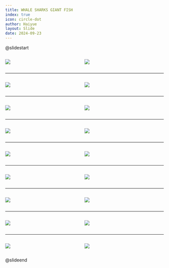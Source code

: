 ```yaml
---
title: WHALE SHARKS GIANT FISH
index: true
icon: circle-dot
author: Haiyue
layout: Slide
date: 2024-09-23
---
```

 
@slidestart

<div style="display:flex">
<div style="flex:1">

![](/reading/english/Level-X/WHALE%20SHARKS%20GIANT%20FISH/001.webp)
</div>
<div style="flex:1">

![](/reading/english/Level-X/WHALE%20SHARKS%20GIANT%20FISH/002.webp)
</div>
</div>

---

<div style="display:flex">
<div style="flex:1">

![](/reading/english/Level-X/WHALE%20SHARKS%20GIANT%20FISH/003.webp)
</div>
<div style="flex:1">

![](/reading/english/Level-X/WHALE%20SHARKS%20GIANT%20FISH/004.webp)
</div>
</div>

---

<div style="display:flex">
<div style="flex:1">

![](/reading/english/Level-X/WHALE%20SHARKS%20GIANT%20FISH/005.webp)
</div>
<div style="flex:1">

![](/reading/english/Level-X/WHALE%20SHARKS%20GIANT%20FISH/006.webp)
</div>
</div>

---

<div style="display:flex">
<div style="flex:1">

![](/reading/english/Level-X/WHALE%20SHARKS%20GIANT%20FISH/007.webp)
</div>
<div style="flex:1">

![](/reading/english/Level-X/WHALE%20SHARKS%20GIANT%20FISH/008.webp)
</div>
</div>

---

<div style="display:flex">
<div style="flex:1">

![](/reading/english/Level-X/WHALE%20SHARKS%20GIANT%20FISH/009.webp)
</div>
<div style="flex:1">

![](/reading/english/Level-X/WHALE%20SHARKS%20GIANT%20FISH/010.webp)
</div>
</div>

---

<div style="display:flex">
<div style="flex:1">

![](/reading/english/Level-X/WHALE%20SHARKS%20GIANT%20FISH/011.webp)
</div>
<div style="flex:1">

![](/reading/english/Level-X/WHALE%20SHARKS%20GIANT%20FISH/012.webp)
</div>
</div>

---

<div style="display:flex">
<div style="flex:1">

![](/reading/english/Level-X/WHALE%20SHARKS%20GIANT%20FISH/013.webp)
</div>
<div style="flex:1">

![](/reading/english/Level-X/WHALE%20SHARKS%20GIANT%20FISH/014.webp)
</div>
</div>

---

<div style="display:flex">
<div style="flex:1">

![](/reading/english/Level-X/WHALE%20SHARKS%20GIANT%20FISH/015.webp)
</div>
<div style="flex:1">

![](/reading/english/Level-X/WHALE%20SHARKS%20GIANT%20FISH/016.webp)
</div>
</div>

---

<div style="display:flex">
<div style="flex:1">

![](/reading/english/Level-X/WHALE%20SHARKS%20GIANT%20FISH/017.webp)
</div>
<div style="flex:1">

![](/reading/english/Level-X/WHALE%20SHARKS%20GIANT%20FISH/018.webp)
</div>
</div>

@slideend